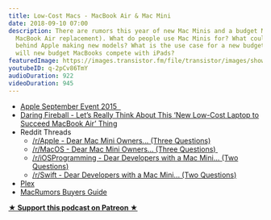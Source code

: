 ```yaml
---
title: Low-Cost Macs - MacBook Air & Mac Mini
date: 2018-09-10 07:00
description: There are rumors this year of new Mac Minis and a budget MacBook (i.e.
  MacBook Air replacement). What do people use Mac Minis for? What could be the reasoning
  behind Apple making new models? What is the use case for a new budget MacBook? How
  will new budget MacBooks compete with iPads?
featuredImage: https://images.transistor.fm/file/transistor/images/show/122/full_1533929410-artwork.jpg
youtubeID: q-2pCv86TmY
audioDuration: 922
videoDuration: 945
---
```

<ul>
<li><a href="https://itunes.apple.com/us/podcast/apple-special-event-september-2015-1080p/id509310064?i=1000352406900&amp;mt=2">Apple September Event 2015  </a></li>
<li><a href="https://daringfireball.net/2018/08/new_low-cost_laptop_to_succeed_macbook_air">Daring Fireball - Let’s Really Think About This ‘New Low-Cost Laptop to Succeed MacBook Air’ Thing</a></li>
<li>Reddit Threads<ul>
<li><a href="https://www.reddit.com/r/apple/comments/9a7opp/dear_mac_mini_owners_three_questions/">/r/Apple - Dear Mac Mini Owners... (Three Questions)</a></li>
<li><a href="https://www.reddit.com/r/MacOS/comments/9a253e/dear_mac_mini_owners_three_questions/">/r/MacOS - Dear Mac Mini Owners... (Three Questions) </a></li>
<li><a href="https://www.reddit.com/r/iOSProgramming/comments/9awl61/dear_developers_with_a_mac_mini_two_questions/">/r/iOSProgramming - Dear Developers with a Mac Mini... (Two Questions)</a></li>
<li><a href="https://www.reddit.com/r/swift/comments/9apooj/dear_developers_with_a_mac_mini_two_questions/">/r/Swift - Dear Developers with a Mac Mini... (Two Questions)</a></li>
</ul>
</li>
<li><a href="https://www.plex.tv">Plex</a></li>
<li><a href="https://buyersguide.macrumors.com">MacRumors Buyers Guide</a></li>
</ul><p><strong><a rel="payment" title="★ Support this podcast on Patreon ★" href="https://www.patreon.com/empowerappsshow">★ Support this podcast on Patreon ★</a></strong></p>
      